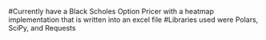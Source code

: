 #Currently have a Black Scholes Option Pricer with a heatmap implementation that is written into an excel file
#Libraries used were Polars, SciPy, and Requests
